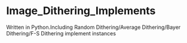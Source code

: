 # Image_Dithering_Implements
Written in Python.Including Random Dithering/Average Dithering/Bayer Dithering/F-S Dithering implement instances

